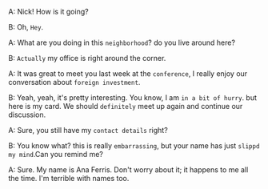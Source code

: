 A: Nick! How is it going?

B: Oh, `Hey`.

A: What are you doing in this `neighborhood`? do you live around here?

B: `Actually` my office is right around the corner.

A: It was great to meet you last week at the `conference`, I really enjoy our conversation about `foreign investment`.

B: Yeah, yeah, it's pretty interesting. You know, I am `in a bit of hurry`. but here is my card. We should `definitely` meet up again and continue our discussion.

A: Sure, you still have my `contact details` right?

B: You know what? this is really `embarrassing`, but your name has just `slippd my mind`.Can you remind me?

A: Sure. My name is Ana Ferris. Don't worry about it; it happens to me all the time. I'm terrible with names too.

